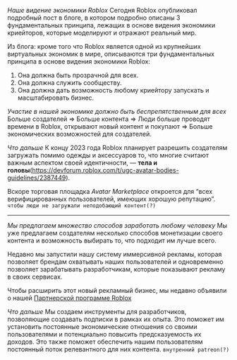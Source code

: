 *Наше видение экономики Roblox*
Сегодня Roblox опубликовал подробный пост в блоге, в котором подробно описаны 3 фундаментальных принципа, лежащих в основе видения экономики криейторов, которые моделируют и отражают реальный мир.

Из блога: 
кроме того что Roblox является одной из крупнейших виртуальных экономик в мире, 
описываются три фундаментальных принципа в основе видения экономики Roblox:

1. Она должна быть прозрачной для всех.
2. Она должна служить сообществу.
3. Она должна дать возможность любому криейтору запускать и масштабировать бизнес.

*Участие в нашей экономике должно быть беспрепятственным для всех*
Больше создателей => Больше контента => Люди больше проводят времени в Roblox, открывают новый контент и покупают => Больше экономических возможностей для создателей.

*Что дальше*
К концу 2023 года Roblox планирует разрешить создателям загружать помимо одежды и аксессуаров то, что многие считают важным аспектом своей идентичности, — **тела и головы**(https://devforum.roblox.com/t/ugc-avatar-bodies-guidelines/2387449).

Вскоре торговая площадка *Avatar Marketplace* откроется для “всех верифицированных пользователей, имеющих хорошую репутацию”.
`чтобы люди не загружали неподобающий контент(?)`

***

*Мы предлагаем множество способов заработать любому человеку*
Мы уже предлагаем создателям несколько способов монетизации своего контента и возможность выбирать то, что подходит им лучше всего.

Недавно мы запустили нашу систему иммерсивной рекламы, которая позволяет брендам охватывать наших пользователей и одновременно позволяет зарабатывать разработчикам, которые показывают рекламу в своих сервисах.

Чтобы расширить этот новый рекламный бизнес, мы недавно объявили о нашей [Партнерской программе Roblox](https://corp.roblox.com/2023/06/21/new-partner-program-release/)

*Что дальше*
Мы создаем инструменты для разработчиков, позволяющие создавать подписки в рамках их опыта. 
Это поможет им установить постоянные экономические отношения со своими пользователями и потенциально повысить предсказуемость их доходов. 
Это также поможет обеспечить нашим пользователям постоянный поток релевантного для них контента.
`внутренний patreon(?)`